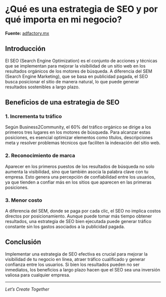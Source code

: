 # ¿Qué es una estrategia de SEO y por qué importa en mi negocio?

**Fuente:** [adfactory.mx](https://www.adfactory.mx/articulos-de-marketing-y-publicidad/que-es-una-estrategia-de-seo-y-por-que-importa-en-mi-negocio/)

## Introducción

El SEO (Search Engine Optimization) es el conjunto de acciones y técnicas que se implementan para mejorar la visibilidad de un sitio web en los resultados orgánicos de los motores de búsqueda. A diferencia del SEM (Search Engine Marketing), que se basa en publicidad pagada, el SEO busca posicionar el sitio de manera natural, lo que puede generar resultados sostenibles a largo plazo.

## Beneficios de una estrategia de SEO

### 1. Incrementa tu tráfico

Según Business2Community, el 60% del tráfico orgánico se dirige a los primeros tres lugares en los motores de búsqueda. Para alcanzar estas posiciones, es esencial optimizar elementos como títulos, descripciones meta y resolver problemas técnicos que faciliten la indexación del sitio web.

### 2. Reconocimiento de marca

Aparecer en los primeros puestos de los resultados de búsqueda no solo aumenta la visibilidad, sino que también asocia la palabra clave con tu empresa. Esto genera una percepción de confiabilidad entre los usuarios, ya que tienden a confiar más en los sitios que aparecen en las primeras posiciones.

### 3. Menor costo

A diferencia del SEM, donde se paga por cada clic, el SEO no implica costos directos por posicionamiento. Aunque puede tomar más tiempo obtener resultados, una estrategia de SEO bien ejecutada puede generar tráfico constante sin los gastos asociados a la publicidad pagada.

## Conclusión

Implementar una estrategia de SEO efectiva es crucial para mejorar la visibilidad de tu negocio en línea, atraer tráfico cualificado y generar confianza entre los usuarios. Si bien los resultados pueden no ser inmediatos, los beneficios a largo plazo hacen que el SEO sea una inversión valiosa para cualquier empresa.

---

*Let’s Create Together*
